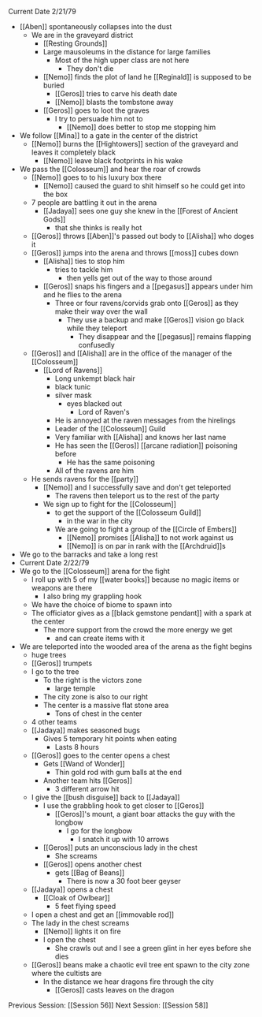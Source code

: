 Current Date 2/21/79

- [[Aben]] spontaneously collapses into the dust
	- We are in the graveyard district
		- [[Resting Grounds]] 
		- Large mausoleums in the distance for large families
			- Most of the high upper class are not here
				- They don't die
		- [[Nemo]] finds the plot of land he [[Reginald]] is supposed to be buried
			- [[Geros]] tries to carve his death date
			- [[Nemo]] blasts the tombstone away
		- [[Geros]] goes to loot the graves
			- I try to persuade him not to
				- [[Nemo]] does better to stop me stopping him
- We follow [[Mina]] to a gate in the center of the district
	- [[Nemo]] burns the [[Hightowers]] section of the graveyard and leaves it completely black
		- [[Nemo]] leave black footprints in his wake
- We pass the [[Colosseum]] and hear the roar of crowds 
	- [[Nemo]] goes to to his luxury box there
		 - [[Nemo]] caused the guard to shit himself so he could get into the box
	 - 7 people are battling it out in the arena 
		 - [[Jadaya]] sees one guy she knew in the [[Forest of Ancient Gods]] 
			 - that she thinks is really hot
	- [[Geros]] throws [[Aben]]'s passed out body to [[Alisha]] who doges it
	- [[Geros]] jumps into the arena and throws [[moss]] cubes down
		- [[Alisha]] ties to stop him
			- tries to tackle him
				- then yells get out of the way to those around
		- [[Geros]] snaps his fingers and a [[pegasus]] appears under him and he flies to the arena 
			- Three or four ravens/corvids grab onto [[Geros]] as they make their way over the wall
				- They use a backup and make [[Geros]] vision go black while they teleport
					- They disappear and the [[pegasus]] remains flapping confusedly
	- [[Geros]] and [[Alisha]] are in the office of the manager of the [[Colosseum]]
		- [[Lord of Ravens]]
			- Long unkempt black hair
			- black tunic
			- silver mask
				- eyes blacked out
					- Lord of Raven's 
			- He is annoyed at the raven messages from the hirelings
			- Leader of the [[Colosseum]] Guild 
			- Very familiar with [[Alisha]] and knows her last name
			- He has seen the [[Geros]] [[arcane radiation]] poisoning before
				- He has the same poisoning 
			- All of the ravens are him
	- He sends ravens for the [[party]]
		- [[Nemo]] and I successfully save and don't get teleported 
			- The ravens then teleport us to the rest of the party
		- We sign up to fight for the [[Colosseum]] 
			- to get the support of the [[Colosseum Guild]] 
				- in the war in the city
			- We are going to fight a group of the [[Circle of Embers]] 
				- [[Nemo]] promises [[Alisha]] to not work against us 
				- [[Nemo]] is on par in rank with the [[Archdruid]]s 
- We go to the barracks and take a long rest
- Current Date 2/22/79
- We go to the [[Colosseum]] arena for the fight
	- I roll up with 5 of my [[water books]] because no magic items or weapons are there
		- I also bring my grappling hook
	- We have the choice of biome to spawn into 
	- The officiator gives as a [[black gemstone pendant]] with a spark at the center
		- The more support from the crowd the more energy we get 
			- and can create items with it
- We are teleported into the wooded area of the arena as the fight begins
	- huge trees
	- [[Geros]] trumpets
	- I go to the tree
		- To the right is the victors zone
			- large temple
		- The city zone is also to our right  
		- The center is a massive flat stone area
			- Tons of chest in the center
	- 4 other teams 
	- [[Jadaya]] makes seasoned bugs
		- Gives 5 temporary hit points when eating
			- Lasts 8 hours
	- [[Geros]] goes to the center opens a chest
		- Gets [[Wand of Wonder]]
			- Thin gold rod with gum balls at the end 
		- Another team hits [[Geros]]
			- 3 different arrow hit 
	- I give the [[bush disguise]]  back to [[Jadaya]]
		- I use the grabbling hook to get closer to [[Geros]] 
			- [[Geros]]'s mount, a giant boar attacks the guy with the longbow
				- I go for the longbow
					- I snatch it up with 10 arrows
		- [[Geros]] puts an unconscious lady in the chest
			- She screams
		- [[Geros]] opens another chest
			- gets [[Bag of Beans]]
				- There is now a 30 foot beer geyser 
	- [[Jadaya]] opens a chest
		- [[Cloak of Owlbear]]
			- 5 feet flying speed
	- I open a chest and get an [[immovable rod]] 
	- The lady in the chest screams
		- [[Nemo]] lights it on fire
		- I open the chest
			- She crawls out and I see a green glint in her eyes before she dies
	- [[Geros]] beans make a chaotic evil tree ent spawn to the city zone where the cultists are 
		- In the distance we hear dragons fire through the city
			- [[Geros]] casts leaves on the dragon

Previous Session: [[Session 56]]
Next Session: [[Session 58]] 